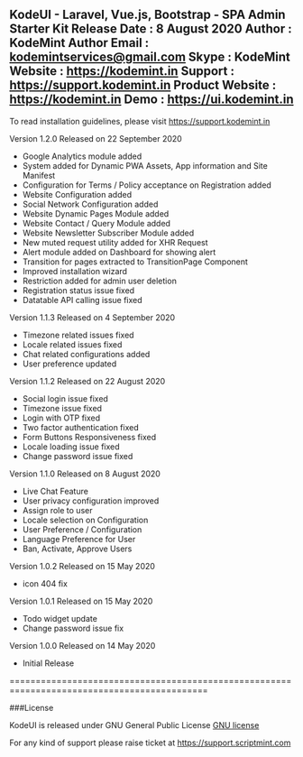 KodeUI - Laravel, Vue.js, Bootstrap - SPA Admin Starter Kit
Release Date    : 8 August 2020
Author          : KodeMint
Author Email    : kodemintservices@gmail.com
Skype           : KodeMint
Website         : https://kodemint.in
Support         : https://support.kodemint.in
Product Website : https://kodemint.in
Demo            : https://ui.kodemint.in
--------------------------------------------

To read installation guidelines, please visit https://support.kodemint.in

Version 1.2.0 Released on 22 September 2020

* Google Analytics module added
* System added for Dynamic PWA Assets, App information and Site Manifest
* Configuration for Terms / Policy acceptance on Registration added
* Website Configuration added
* Social Network Configuration added
* Website Dynamic Pages Module added
* Website Contact / Query Module added
* Website Newsletter Subscriber Module added
* New muted request utility added for XHR Request
* Alert module added on Dashboard for showing alert
* Transition for pages extracted to TransitionPage Component
* Improved installation wizard
* Restriction added for admin user deletion
* Registration status issue fixed
* Datatable API calling issue fixed

Version 1.1.3 Released on 4 September 2020

* Timezone related issues fixed
* Locale related issues fixed
* Chat related configurations added
* User preference updated

Version 1.1.2 Released on 22 August 2020

* Social login issue fixed
* Timezone issue fixed
* Login with OTP fixed
* Two factor authentication fixed
* Form Buttons Responsiveness fixed
* Locale loading issue fixed
* Change password issue fixed

Version 1.1.0 Released on 8 August 2020

* Live Chat Feature
* User privacy configuration improved
* Assign role to user
* Locale selection on Configuration
* User Preference / Configuration
* Language Preference for User
* Ban, Activate, Approve Users

Version 1.0.2 Released on 15 May 2020

* icon 404 fix

Version 1.0.1 Released on 15 May 2020

* Todo widget update
* Change password issue fix

Version 1.0.0 Released on 14 May 2020

* Initial Release

============================================================================================

###License

KodeUI is released under GNU General Public License [GNU license](http://www.gnu.org/licenses/gpl-3.0.en.html)

For any kind of support please raise ticket at https://support.scriptmint.com